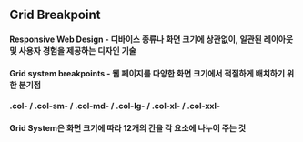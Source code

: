 ## Grid Breakpoint
#### Responsive Web Design - 디바이스 종류나 화면 크기에 상관없이, 일관된 레이아웃 및 사용자 경험을 제공하는 디자인 기술
#### Grid system breakpoints - 웹 페이지를 다양한 화면 크기에서 적절하게 배치하기 위한 분기점 
#### .col- / .col-sm- / .col-md- / .col-lg- / .col-xl- / .col-xxl-
#### Grid System은 화면 크기에 따라 12개의 칸을 각 요소에 나누어 주는 것 